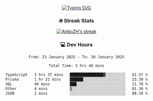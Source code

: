 
<div align="center">
  <a href="https://git.io/typing-svg"><img src="https://readme-typing-svg.demolab.com?font=Fira+Code&size=30&pause=1000&color=33F7F5&center=true&vCenter=true&width=435&lines=Hi+there+%F0%9F%91%8B+I+am+AirboZH+;Welcome+to+my+Github" alt="Typing SVG" /></a>

<h3>🔥 Streak Stats</h3>

<!-- GitHub Readme Streak Stats - https://github.com/DenverCoder1/github-readme-streak-stats -->
<p>
  <a href="https://github.com/DenverCoder1/github-readme-streak-stats">
    <img title="🔥 Get streak stats for your profile at git.io/streak-stats" alt="AirboZH's streak" src="https://streak-stats.demolab.com/?user=AirboZH&theme=monokai-metallian&hide_border=true"/>
  </a>
</p>

<h3>💻 Dev Hours</h3>
<!--START_SECTION:waka-->

```txt
From: 23 January 2025 - To: 30 January 2025

Total Time: 5 hrs 46 mins

TypeScript   3 hrs 37 mins   ███████████████▓░░░░░░░░░   62.57 %
Prisma       1 hr 21 mins    ██████░░░░░░░░░░░░░░░░░░░   23.39 %
SQL          40 mins         ███░░░░░░░░░░░░░░░░░░░░░░   11.70 %
Other        4 mins          ▒░░░░░░░░░░░░░░░░░░░░░░░░   01.38 %
JSON         2 mins          ░░░░░░░░░░░░░░░░░░░░░░░░░   00.59 %
```

<!--END_SECTION:waka-->
</div>  

